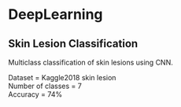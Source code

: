 # DeepLearning

## Skin Lesion Classification

Multiclass classification of skin lesions using CNN. 

Dataset = Kaggle2018 skin lesion   
Number of classes = 7  
Accuracy = 74%




 
